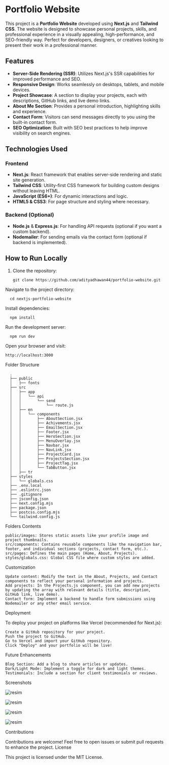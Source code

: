 # Portfolio Website

This project is a **Portfolio Website** developed using **Next.js** and **Tailwind CSS**. The website is designed to showcase personal projects, skills, and professional experience in a visually appealing, high-performance, and SEO-friendly way. Perfect for developers, designers, or creatives looking to present their work in a professional manner.

## Features

- **Server-Side Rendering (SSR)**: Utilizes Next.js's SSR capabilities for improved performance and SEO.
- **Responsive Design**: Works seamlessly on desktops, tablets, and mobile devices.
- **Project Showcase**: A section to display your projects, each with descriptions, GitHub links, and live demo links.
- **About Me Section**: Provides a personal introduction, highlighting skills and experience.
- **Contact Form**: Visitors can send messages directly to you using the built-in contact form.
- **SEO Optimization**: Built with SEO best practices to help improve visibility on search engines.

## Technologies Used

### Frontend
- **Next.js**: React framework that enables server-side rendering and static site generation.
- **Tailwind CSS**: Utility-first CSS framework for building custom designs without leaving HTML.
- **JavaScript (ES6+)**: For dynamic interactions and logic.
- **HTML5 & CSS3**: For page structure and styling where necessary.

### Backend (Optional)
- **Node.js** & **Express.js**: For handling API requests (optional if you want a custom backend).
- **Nodemailer**: For sending emails via the contact form (optional if backend is implemented).

## How to Run Locally

1. Clone the repository:

       git clone https://github.com/adityadhawan44/portfolio-website.git

Navigate to the project directory:

      cd nextjs-portfolio-website

Install dependencies:

      npm install

Run the development server:

      npm run dev

Open your browser and visit:

    http://localhost:3000

Folder Structure
      
      .
      ├── public
      │   ├── fonts
      ├── src
      │   ├── app
      │   │   └── api
      │   │       └── send
      │   │           └── route.js
      │   ├── en
      │   │   └── components
      │   │       ├── AboutSection.jsx
      │   │       ├── Achivements.jsx
      │   │       ├── EmailSection.jsx
      │   │       ├── Footer.jsx
      │   │       ├── HeroSection.jsx
      │   │       ├── MenuOverlay.jsx
      │   │       ├── Navbar.jsx
      │   │       ├── NavLink.jsx
      │   │       ├── ProjectCard.jsx
      │   │       ├── ProjectsSection.jsx
      │   │       ├── ProjectTag.jsx
      │   │       └── TabButton.jsx
      │   ├── tr
      ├── styles
      │   └── globals.css
      ├── .env.local
      ├── .eslintrc.json
      ├── .gitignore
      ├── jsconfig.json
      ├── next.config.mjs
      ├── package.json
      ├── postcss.config.mjs
      └── tailwind.config.js


Folders Contents

    public/images: Stores static assets like your profile image and project thumbnails.
    src/components: Contains reusable components like the navigation bar, footer, and individual sections (projects, contact form, etc.).
    src/pages: Defines the main pages (Home, About, Projects).
    styles/globals.css: Global CSS file where custom styles are added.

Customization

    Update content: Modify the text in the About, Projects, and Contact components to reflect your personal information and projects.
    Add projects: In the Projects.js component, you can add new projects by updating the array with relevant details (title, description, GitHub link, live demo).
    Contact form: Implement a backend to handle form submissions using Nodemailer or any other email service.

Deployment

To deploy your project on platforms like Vercel (recommended for Next.js):

    Create a GitHub repository for your project.
    Push the project to GitHub.
    Go to Vercel and import your GitHub repository.
    Click "Deploy" and your portfolio will be live!

Future Enhancements

    Blog Section: Add a blog to share articles or updates.
    Dark/Light Mode: Implement a toggle for dark and light themes.
    Testimonials: Include a section for client testimonials or reviews.

Screenshots

![resim](https://github.com/user-attachments/assets/5a29a10a-27a7-42bc-a4f4-f097dd19b95c)

![resim](https://github.com/user-attachments/assets/db753aa6-74e6-4c79-919b-ae99e38209c9)

![resim](https://github.com/user-attachments/assets/15f83c04-77ae-4c0d-8e37-498a39e66eb0)

![resim](https://github.com/user-attachments/assets/6508f9fe-a70b-4112-8dc6-e1ff5700df7c)

Contributions

Contributions are welcome! Feel free to open issues or submit pull requests to enhance the project.
License

This project is licensed under the MIT License.
